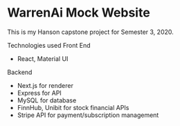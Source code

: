 # WarrenAi Mock Website

This is my Hanson capstone project for Semester 3, 2020.

Technologies used
Front End

- React, Material UI

Backend

- Next.js for renderer
- Express for API
- MySQL for database
- FinnHub, Unibit for stock financial APIs
- Stripe API for payment/subscription management
